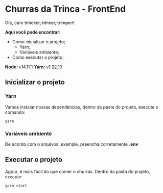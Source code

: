 # Churras da Trinca - FrontEnd

Olá, caro ~~trincker, trincar, trinquer~~!

**Aqui você pode encontrar:**
 - Como inicializar o projeto;
	 - Yarn;
	 - Variáveis ambiente;
 - Como executar o projeto;

**Node:** v14.17.1
**Yarn:** v1.22.10

## Inicializar o projeto

### Yarn
Vamos instalar nossas dependências, dentro da pasta do projeto, execute o comando:

    yarn

### Variáveis ambiente
De acordo com o arquivos .example, preencha corretamente **.env**

## Executar o projeto
Agora, é mais fácil do que comer o churras. Dentro da pasta do projeto, execute:

    yarn start
